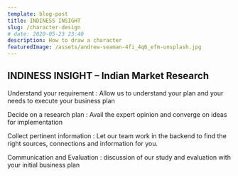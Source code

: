 ```yaml
---
template: blog-post
title: INDINESS INSIGHT
slug: /character-design
# date: 2020-05-23 23:40
description: How to draw a character
featuredImage: /assets/andrew-seaman-4fi_4q6_efm-unsplash.jpg
---
```


## INDINESS INSIGHT – Indian Market Research

Understand your requirement : Allow us to understand your plan and your needs to execute your
business plan

Decide on a research plan : Avail the expert opinion and converge on ideas for implementation

Collect pertinent information : Let our team work in the backend to find the right sources, connections
and information for you.

Communication and Evaluation : discussion of our study and evaluation with your initial business plan
